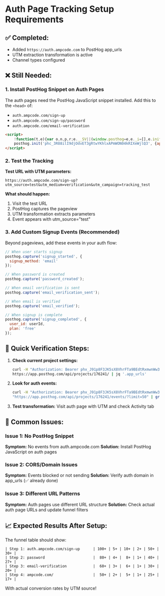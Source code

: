 # Auth Page Tracking Setup Requirements

## ✅ Completed:
- Added `https://auth.ampcode.com` to PostHog app_urls
- UTM extraction transformation is active
- Channel types configured

## ❌ Still Needed:

### 1. Install PostHog Snippet on Auth Pages

The auth pages need the PostHog JavaScript snippet installed. Add this to the `<head>` of:
- `auth.ampcode.com/sign-up`
- `auth.ampcode.com/sign-up/password`
- `auth.ampcode.com/email-verification`

```html
<script>
    !function(t,e){var o,n,p,r;e.__SV||(window.posthog=e,e._i=[],e.init=function(i,s,a){function g(t,e){var o=e.split(".");2==o.length&&(t=t[o[0]],e=o[1]);var n=t;if("undefined"!=typeof e){for(var p=e.split("."),r=0;r<p.length-1;r++){var i=p[r];i in n||(n[i]={}),n=n[i]}var s=p[p.length-1];return n[s]=o,n[s]=o,n[s]}return n}(p=t.createElement("script")).type="text/javascript",p.async=!0,p.src=s.api_host+"/static/array.js",(r=t.getElementsByTagName("script")[0]).parentNode.insertBefore(p,r);var u=e;for(void 0!==a?u=e[a]=[]:a="posthog",u.people=u.people||{},u.toString=function(t){var e="posthog";return"posthog"!==a&&(e+="."+a),t||(e+=" (stub)"),e},u.people.toString=function(){return u.toString(1)+".people (stub)"},o="capture identify alias people.set people.set_once set_config register register_once unregister opt_out_capturing has_opted_out_capturing opt_in_capturing reset isFeatureEnabled onFeatureFlags getFeatureFlag getFeatureFlagPayload reloadFeatureFlags group updateEarlyAccessFeatureEnrollment getEarlyAccessFeatures getActiveMatchingSurveys getSurveys getNextSurveyStep onSessionId".split(" "),n=0;n<o.length;n++)g(u,o[n]);e._i.push([i,s,a])},e.__SV=1)}(document,window.posthog||[]);
    posthog.init('phc_3R88ilI9djOdvET3gRtwYKhlxAPmWON04kRIXeWjlQ3', {api_host: 'https://app.posthog.com'})
</script>
```

### 2. Test the Tracking

**Test URL with UTM parameters:**
```
https://auth.ampcode.com/sign-up?utm_source=test&utm_medium=verification&utm_campaign=tracking_test
```

**What should happen:**
1. Visit the test URL
2. PostHog captures the pageview
3. UTM transformation extracts parameters
4. Event appears with utm_source="test"

### 3. Add Custom Signup Events (Recommended)

Beyond pageviews, add these events in your auth flow:

```javascript
// When user starts signup
posthog.capture('signup_started', {
  signup_method: 'email'
});

// When password is created  
posthog.capture('password_created');

// When email verification is sent
posthog.capture('email_verification_sent');

// When email is verified
posthog.capture('email_verified');

// When signup is complete
posthog.capture('signup_completed', {
  user_id: userId,
  plan: 'free'
});
```

## 🔧 Quick Verification Steps:

1. **Check current project settings:**
   ```bash
   curl -H "Authorization: Bearer phx_J91p8F3JK5sX8VhrFTa9BEdtRxmwnWw30LhcV4bpXJ5k7g6" \\
   https://app.posthog.com/api/projects/176241/ | jq '.app_urls'
   ```

2. **Look for auth events:**
   ```bash
   curl -H "Authorization: Bearer phx_J91p8F3JK5sX8VhrFTa9BEdtRxmwnWw30LhcV4bpXJ5k7g6" \\
   "https://app.posthog.com/api/projects/176241/events/?limit=50" | grep "auth.ampcode"
   ```

3. **Test transformation:**
   Visit auth page with UTM and check Activity tab

## 🚨 Common Issues:

### Issue 1: No PostHog Snippet
**Symptom:** No events from auth.ampcode.com
**Solution:** Install PostHog JavaScript on auth pages

### Issue 2: CORS/Domain Issues  
**Symptom:** Events blocked or not sending
**Solution:** Verify auth domain in app_urls (✅ already done)

### Issue 3: Different URL Patterns
**Symptom:** Auth pages use different URL structure
**Solution:** Check actual auth page URLs and update funnel filters

## 📈 Expected Results After Setup:

The funnel table should show:
```
| Step 1: auth.ampcode.com/sign-up      | 100+ | 5+ | 10+ | 2+ | 50+ | 30+ |
| Step 2: password                      |  80+ | 4+ |  8+ | 1+ | 40+ | 27+ |
| Step 3: email-verification            |  60+ | 3+ |  6+ | 1+ | 30+ | 20+ |
| Step 4: ampcode.com/                  |  50+ | 2+ |  5+ | 1+ | 25+ | 17+ |
```

With actual conversion rates by UTM source!
